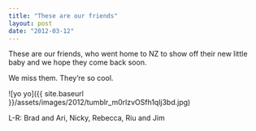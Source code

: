 ```yaml
---
title: "These are our friends"
layout: post
date: "2012-03-12"
---
```


These are our friends, who went home to NZ to show off their new little baby and we hope they come back soon.

We miss them. They’re so cool.

![yo yo]({{ site.baseurl }}/assets/images/2012/tumblr_m0rlzvOSfh1qlj3bd.jpg)

L-R: Brad and Ari, Nicky, Rebecca, Riu and Jim
